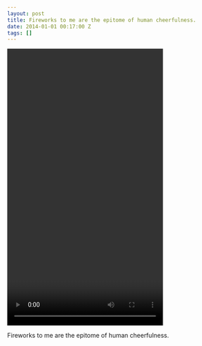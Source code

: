 ```yaml
---
layout: post
title: Fireworks to me are the epitome of human cheerfulness.
date: 2014-01-01 00:17:00 Z
tags: []
---
```

<video width="360" height="640" autoplay="autoplay" controls="controls"><source src="/media/2014/01/71796840584.mp4" type="video/mp4></video>

Fireworks to me are the epitome of human cheerfulness.
